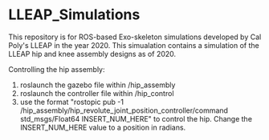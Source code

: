 # LLEAP_Simulations

This repository is for ROS-based Exo-skeleton simulations developed by Cal Poly's LLEAP in the year 2020. This simualation contains a simulation of the  
LLEAP hip and knee assembly designs as of 2020.

Controlling the hip assembly:

1) roslaunch the gazebo file within /hip_assembly
2) roslaunch the controller file within /hip_control
3) use the format "rostopic pub -1 /hip_assembly/hip_revolute_joint_position_controller/command std_msgs/Float64 INSERT_NUM_HERE" to control the hip. Change the INSERT_NUM_HERE value to a position in radians.
